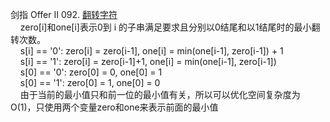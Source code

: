 
剑指 Offer II 092. [翻转字符](https://leetcode-cn.com/problems/cyJERH/)  
&nbsp;&nbsp;&nbsp;&nbsp;zero[i]和one[i]表示0到 i 的子串满足要求且分别以0结尾和以1结尾时的最小翻转次数。  
&nbsp;&nbsp;&nbsp;&nbsp;s[i] == '0': zero[i] = zero[i-1], one[i] = min(one[i-1], zero[i-1]) + 1  
&nbsp;&nbsp;&nbsp;&nbsp;s[i] == '1': zero[i] = zero[i-1]+1, one[i] = min(one[i-1], zero[i-1])  
&nbsp;&nbsp;&nbsp;&nbsp;s[0] == '0': zero[0] = 0, one[0] = 1  
&nbsp;&nbsp;&nbsp;&nbsp;s[0] == '1': zero[0] = 1, one[0] = 0  
&nbsp;&nbsp;&nbsp;&nbsp;由于当前的最小值只和前一位的最小值有关，所以可以优化空间复杂度为O(1)，只使用两个变量zero和one来表示前面的最小值

